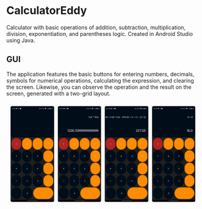 # CalculatorEddy

Calculator with basic operations of addition, subtraction, multiplication, division, exponentiation, and parentheses logic. Created in Android Studio using Java.

## GUI

The application features the basic buttons for entering numbers, decimals, symbols for numerical operations, calculating the expression, and clearing the screen. Likewise, you can observe the operation and the result on the screen, generated with a two-grid layout.

<div style="display: grid;grid-template-columns: repeat(4, 1fr);gap: 10px;max-width: 100%;padding: 10px;box-sizing: border-box;">
    <img src="README/App - 1.jpeg" alt="Imagen 1" style="max-width: 100%;height: auto;border: 1px solid #ddd;box-shadow: 0px 0px 5px rgba(0, 0, 0, 0.1);border-radius: 5px;">
    <img src="README/App - 2.jpeg" alt="Imagen 2" style="max-width: 100%;height: auto;border: 1px solid #ddd;box-shadow: 0px 0px 5px rgba(0, 0, 0, 0.1);border-radius: 5px;">
    <img src="README/App - 3.jpeg" alt="Imagen 3" style="max-width: 100%;height: auto;border: 1px solid #ddd;box-shadow: 0px 0px 5px rgba(0, 0, 0, 0.1);border-radius: 5px;">
    <img src="README/App - 4.jpeg" alt="Imagen 4" style="max-width: 100%;height: auto;border: 1px solid #ddd;box-shadow: 0px 0px 5px rgba(0, 0, 0, 0.1);border-radius: 5px;">
</div>